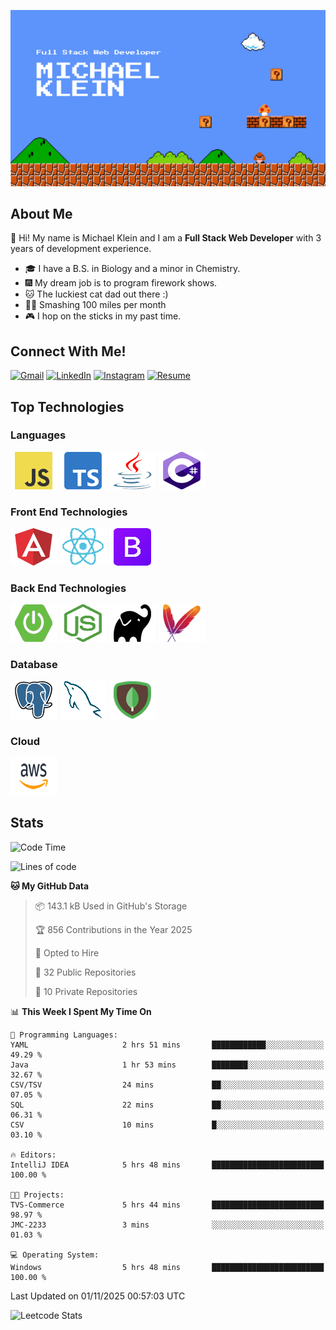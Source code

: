 
![Banner Image](./assets/images/Banner-github.png)

## About Me
:wave: Hi!  My name is Michael Klein and I am a **Full Stack Web Developer** with 3 years of development experience.
- :mortar_board: I have a B.S. in Biology and a minor in Chemistry.
- :fireworks: My dream job is to program firework shows.
- :cat: The luckiest cat dad out there :)
- :running_man: Smashing 100 miles per month
- :video_game: I hop on the sticks in my past time.

## Connect With Me!

[![Gmail](https://img.shields.io/badge/Gmail-D14836?style=for-the-badge&logo=gmail&logoColor=white)](mailto:michaelklein1997@gmail.com)
[![LinkedIn](https://img.shields.io/badge/LinkedIn-0077B5?style=for-the-badge&logo=linkedin&logoColor=white)](https://www.linkedin.com/in/michaeljosephklein/)
[![Instagram](https://img.shields.io/badge/Instagram-E4405F?style=for-the-badge&logo=instagram&logoColor=white)](https://www.instagram.com/inklein1997/)
[![Resume](https://img.shields.io/badge/Resume-4285F4?style=for-the-badge&logo=google-drive&logoColor=white)](https://docs.google.com/document/d/13wgjALPAew1QubTti2xNGs2z75RIJSjGPYnktDMlePk/edit?usp=sharing)

## Top Technologies
### Languages
![Java Logo](./assets/images/javascript-logo.png)
![Typescript Logo](./assets/images/typescript-logo.png)
![Java Logo](./assets/images/java-logo.png)
![C# Logo](./assets/images/csharp-logo.png)

### Front End Technologies
![AngularJS Logo](./assets/images/angular-logo.png)
![ReactJS Logo](./assets/images/react-logo.png)
![Bootstrap Logo](./assets/images/Bootstrap-logo.png)


### Back End Technologies
![Spring Boot Logo](./assets/images/spring-boot-logo.png)
![NodeJS Logo](./assets/images/nodejs-logo.png)
![Gradle Logo](./assets/images/gradle-logo.png)
![Maven Logo](./assets/images/maven-logo.png)

### Database
![Postgres Logo](./assets/images/postgres-logo.png)
![MySQL Logo](./assets/images/mySQL-logo.png)
![MongoDB Logo](./assets/images/mongoDB-logo.png)

### Cloud
![AWS Logo](./assets/images/aws-logo.png)

## Stats 

<!--START_SECTION:waka-->
![Code Time](http://img.shields.io/badge/Code%20Time-2%2C028%20hrs%2044%20mins-blue)

![Lines of code](https://img.shields.io/badge/From%20Hello%20World%20I%27ve%20Written-101.7%20million%20lines%20of%20code-blue)

**🐱 My GitHub Data** 

> 📦 143.1 kB Used in GitHub's Storage 
 > 
> 🏆 856 Contributions in the Year 2025
 > 
> 💼 Opted to Hire
 > 
> 📜 32 Public Repositories 
 > 
> 🔑 10 Private Repositories 
 > 
📊 **This Week I Spent My Time On** 

```text
💬 Programming Languages: 
YAML                     2 hrs 51 mins       ████████████░░░░░░░░░░░░░   49.29 % 
Java                     1 hr 53 mins        ████████░░░░░░░░░░░░░░░░░   32.67 % 
CSV/TSV                  24 mins             ██░░░░░░░░░░░░░░░░░░░░░░░   07.05 % 
SQL                      22 mins             ██░░░░░░░░░░░░░░░░░░░░░░░   06.31 % 
CSV                      10 mins             █░░░░░░░░░░░░░░░░░░░░░░░░   03.10 % 

🔥 Editors: 
IntelliJ IDEA            5 hrs 48 mins       █████████████████████████   100.00 % 

🐱‍💻 Projects: 
TVS-Commerce             5 hrs 44 mins       █████████████████████████   98.97 % 
JMC-2233                 3 mins              ░░░░░░░░░░░░░░░░░░░░░░░░░   01.03 % 

💻 Operating System: 
Windows                  5 hrs 48 mins       █████████████████████████   100.00 % 
```


 Last Updated on 01/11/2025 00:57:03 UTC
<!--END_SECTION:waka-->

![Leetcode Stats](https://leetcard.jacoblin.cool/michaelklein24?border=0&radius=20&ext=heatmap)
